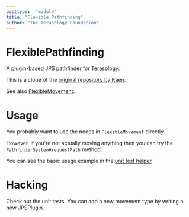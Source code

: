 ```yaml
---
posttype:  "module"  
title: "Flexible Pathfinding"
author: "The Terasology Foundation"
---
```

# FlexiblePathfinding

A plugin-based JPS pathfinder for Terasology.

This is a clone of the [original repository by Kaen](https://github.com/kaen/FlexiblePathfinding).

See also [FlexibleMovement](https://github.com/Terasology/FlexibleMovement).

# Usage

You probably want to use the nodes in `FlexibleMovement` directly.

However, if you're not actually moving anything then you can try the `PathfinderSystem#requestPath` method.

You can see the basic usage example in the
[unit test helper](https://github.com/kaen/FlexiblePathfinding/blob/master/src/test/java/org/terasology/flexiblepathfinding/helpers/JPSTestHelper.java#L99-L116)

# Hacking

Check out the unit tests. You can add a new movement type by writing a new JPSPlugin.
